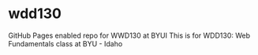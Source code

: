 # wdd130
GitHub Pages enabled repo for WWD130 at BYUI
This is for WDD130: Web Fundamentals class at BYU - Idaho
